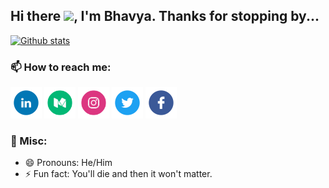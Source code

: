 ## Hi there [<img src="https://raw.githubusercontent.com/MartinHeinz/MartinHeinz/master/wave.gif" width="30px">](https://github.com/bhavyatyagi), I'm Bhavya. Thanks for stopping by...

[![Github stats](https://github-readme-stats.vercel.app/api?username=bhavyatyagi&show_icons=true&count_private=true&include_all_commits=true&theme=github_dark)](https://github.com/bhavyatyagi)

### 📫 How to reach me:
<a href="https://www.linkedin.com/in/tyagibhavya/"><img src="https://github.com/aritraroy/social-icons/blob/master/linkedin-icon.png?raw=true" width="50"></a>
<a href="https://medium.com/@bhavyatyagi16/"><img src="https://github.com/aritraroy/social-icons/blob/master/medium-icon.png" width="50"></a>
<a href="https://www.instagram.com/bhavyatyagi16/"><img src="https://github.com/aritraroy/social-icons/blob/master/instagram-icon.png?raw=true" width="50"></a>
<a href="https://twitter.com/bhavyatyagi16"><img src="https://github.com/aritraroy/social-icons/blob/master/twitter-icon.png" width="50"></a>
<a href="https://www.facebook.com/bhavytyagi16"><img src="https://github.com/aritraroy/social-icons/blob/master/facebook-icon.png?raw=true" width="50"></a>

### 💬 Misc: 
- 😄 Pronouns: He/Him
- ⚡ Fun fact: You'll die and then it won't matter.
                                                                                                                                                     
<!--
**bhavyatyagi/bhavyatyagi** is a ✨ _special_ ✨ repository because its `README.md` (this file) appears on your GitHub profile.

Here are some ideas to get you started:

- 🔭 I’m currently working on ...
- 🌱 I’m currently learning ...
- 👯 I’m looking to collaborate on ...
- 🤔 I’m looking for help with ...
- 💬 Ask me about ...
- 📫 How to reach me: ...
- 😄 Pronouns: He/Him
- ⚡ Fun fact: ...
-->
